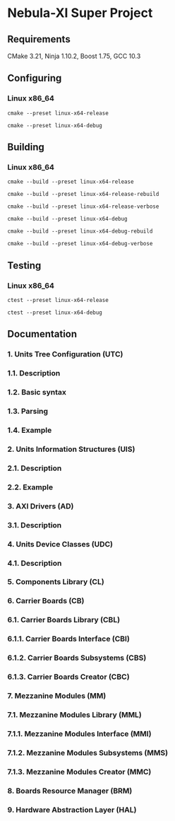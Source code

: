 # Nebula-XI Super Project

## Requirements

CMake 3.21, Ninja 1.10.2, Boost 1.75, GCC 10.3

## Configuring

### Linux x86_64

`cmake --preset linux-x64-release`

`cmake --preset linux-x64-debug`

## Building

### Linux x86_64


`cmake --build --preset linux-x64-release`

`cmake --build --preset linux-x64-release-rebuild`

`cmake --build --preset linux-x64-release-verbose`

`cmake --build --preset linux-x64-debug`

`cmake --build --preset linux-x64-debug-rebuild`

`cmake --build --preset linux-x64-debug-verbose`

## Testing

### Linux x86_64


`ctest --preset linux-x64-release`

`ctest --preset linux-x64-debug`



## Documentation

### 1. Units Tree Configuration (UTC)

### 1.1. Description

### 1.2. Basic syntax

### 1.3. Parsing

### 1.4. Example

### 2. Units Information Structures (UIS)

### 2.1. Description

### 2.2. Example

### 3. AXI Drivers (AD)

### 3.1. Description

### 4. Units Device Classes (UDC)

### 4.1. Description

### 5. Components Library (CL)

### 6. Carrier Boards (CB)

### 6.1. Carrier Boards Library (CBL)

### 6.1.1. Carrier Boards Interface (CBI)

### 6.1.2. Carrier Boards Subsystems (CBS)

### 6.1.3. Carrier Boards Creator (CBC)

### 7. Mezzanine Modules (MM)

### 7.1. Mezzanine Modules Library (MML)

### 7.1.1. Mezzanine Modules Interface (MMI)

### 7.1.2. Mezzanine Modules Subsystems (MMS)

### 7.1.3. Mezzanine Modules Creator (MMC)

### 8. Boards Resource Manager (BRM)

### 9. Hardware Abstraction Layer (HAL)
